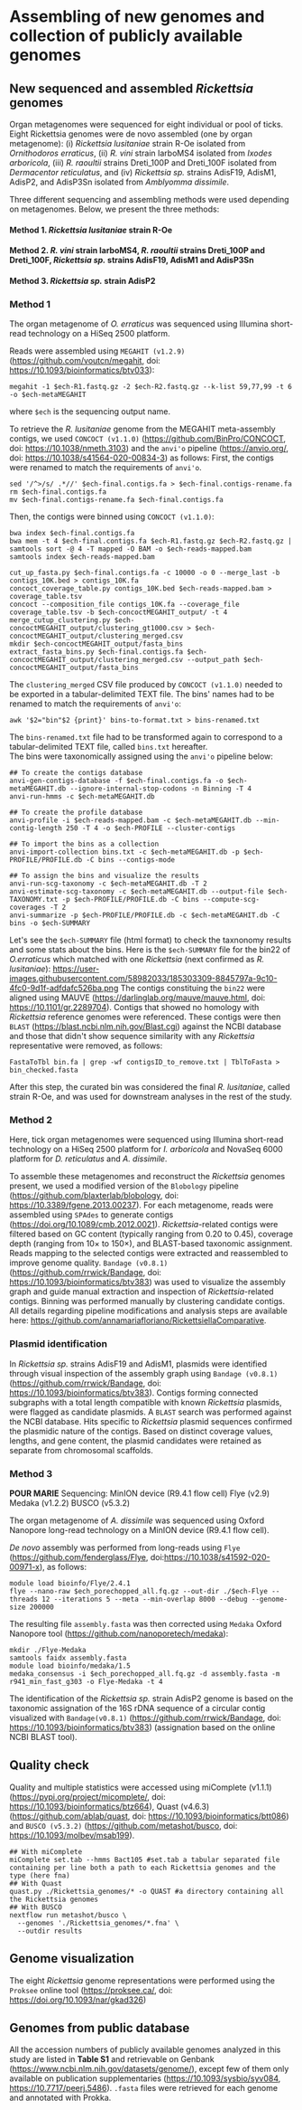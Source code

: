 # Assembling of new genomes and collection of publicly available genomes

## New sequenced and assembled *Rickettsia* genomes

Organ metagenomes were sequenced for eight individual or pool of ticks. Eight Rickettsia genomes were de novo assembled (one by organ metagenome): (i) *Rickettsia lusitaniae* strain R-Oe isolated from *Ornithodoros erraticus*, (ii) *R. vini* strain IarboMS4 isolated from *Ixodes arboricola*, (iii) *R. raoultii* strains Dreti_100P and Dreti_100F isolated from *Dermacentor reticulatus*, and (iv) *Rickettsia sp.* strains AdisF19, AdisM1, AdisP2, and AdisP3Sn isolated from *Amblyomma dissimile*.

Three different sequencing and assembling methods were used depending on metagenomes. Below, we present the three methods:
#### Method 1. *Rickettsia lusitaniae* strain R-Oe
#### Method 2. *R. vini* strain IarboMS4, *R. raoultii* strains Dreti_100P and Dreti_100F, *Rickettsia sp.* strains AdisF19, AdisM1 and AdisP3Sn
#### Method 3. *Rickettsia sp.* strain AdisP2

### Method 1

The organ metagenome of *O. erraticus* was sequenced using Illumina short-read technology on a HiSeq 2500 platform.

Reads were assembled using `MEGAHIT (v1.2.9)` (<https://github.com/voutcn/megahit>, doi: <https://10.1093/bioinformatics/btv033>): 
```
megahit -1 $ech-R1.fastq.gz -2 $ech-R2.fastq.gz --k-list 59,77,99 -t 6 -o $ech-metaMEGAHIT
```
where `$ech` is the sequencing output name.

To retrieve the *R. lusitaniae* genome from the MEGAHIT meta-assembly contigs, we used `CONCOCT (v1.1.0)` (<https://github.com/BinPro/CONCOCT>, doi: <https://10.1038/nmeth.3103>) and the `anvi'o` pipeline (<https://anvio.org/>, doi: <https://10.1038/s41564-020-00834-3>) as follows: 
First, the contigs were renamed to match the requirements of `anvi'o`. 
```
sed '/^>/s/ .*//' $ech-final.contigs.fa > $ech-final.contigs-rename.fa
rm $ech-final.contigs.fa
mv $ech-final.contigs-rename.fa $ech-final.contigs.fa
```

Then, the contigs were binned using `CONCOCT (v1.1.0)`: 
```
bwa index $ech-final.contigs.fa
bwa mem -t 4 $ech-final.contigs.fa $ech-R1.fastq.gz $ech-R2.fastq.gz | samtools sort -@ 4 -T mapped -O BAM -o $ech-reads-mapped.bam
samtools index $ech-reads-mapped.bam

cut_up_fasta.py $ech-final.contigs.fa -c 10000 -o 0 --merge_last -b contigs_10K.bed > contigs_10K.fa
concoct_coverage_table.py contigs_10K.bed $ech-reads-mapped.bam > coverage_table.tsv
concoct --composition_file contigs_10K.fa --coverage_file coverage_table.tsv -b $ech-concoctMEGAHIT_output/ -t 4
merge_cutup_clustering.py $ech-concoctMEGAHIT_output/clustering_gt1000.csv > $ech-concoctMEGAHIT_output/clustering_merged.csv
mkdir $ech-concoctMEGAHIT_output/fasta_bins
extract_fasta_bins.py $ech-final.contigs.fa $ech-concoctMEGAHIT_output/clustering_merged.csv --output_path $ech-concoctMEGAHIT_output/fasta_bins
```

The `clustering_merged` CSV file produced by `CONCOCT (v1.1.0)` needed to be exported in a tabular-delimited TEXT file. 
The bins' names had to be renamed to match the requirements of `anvi'o`: 
```
awk '$2="bin"$2 {print}' bins-to-format.txt > bins-renamed.txt
```
The `bins-renamed.txt` file had to be transformed again to correspond to a tabular-delimited TEXT file, called `bins.txt` hereafter.  
The bins were taxonomically assigned using the `anvi'o` pipeline below: 
```
## To create the contigs database
anvi-gen-contigs-database -f $ech-final.contigs.fa -o $ech-metaMEGAHIT.db --ignore-internal-stop-codons -n Binning -T 4
anvi-run-hmms -c $ech-metaMEGAHIT.db

## To create the profile database
anvi-profile -i $ech-reads-mapped.bam -c $ech-metaMEGAHIT.db --min-contig-length 250 -T 4 -o $ech-PROFILE --cluster-contigs

## To import the bins as a collection
anvi-import-collection bins.txt -c $ech-metaMEGAHIT.db -p $ech-PROFILE/PROFILE.db -C bins --contigs-mode

## To assign the bins and visualize the results
anvi-run-scg-taxonomy -c $ech-metaMEGAHIT.db -T 2
anvi-estimate-scg-taxonomy -c $ech-metaMEGAHIT.db --output-file $ech-TAXONOMY.txt -p $ech-PROFILE/PROFILE.db -C bins --compute-scg-coverages -T 2
anvi-summarize -p $ech-PROFILE/PROFILE.db -c $ech-metaMEGAHIT.db -C bins -o $ech-SUMMARY 
```
Let's see the `$ech-SUMMARY` file (html format) to check the taxnonomy results and some stats about the bins. Here is the `$ech-SUMMARY` file for the bin22 of *O.erraticus* which matched with one *Rickettsia* (next confirmed as *R. lusitaniae*): <https://user-images.githubusercontent.com/58982033/185303309-8845797a-9c10-4fc0-9d1f-adfdafc526ba.png>
The contigs constituing the `bin22` were aligned using MAUVE (<https://darlinglab.org/mauve/mauve.html>, doi: <https://10.1101/gr.2289704>). Contigs that showed no homology with *Rickettsia* reference genomes were referenced. These contigs were then `BLAST` (<https://blast.ncbi.nlm.nih.gov/Blast.cgi>) against the NCBI database and those that didn't show sequence similarity with any *Rickettsia* representative were removed, as follows:
```
FastaToTbl bin.fa | grep -wf contigsID_to_remove.txt | TblToFasta > bin_checked.fasta
```

After this step, the curated bin was considered the final *R. lusitaniae*, called strain R-Oe, and was used for downstream analyses in the rest of the study.  

### Method 2
Here, tick organ metagenomes were sequenced using Illumina short-read technology on a HiSeq 2500 platform for *I. arboricola* and NovaSeq 6000 platform for *D. reticulatus* and *A. dissimile*.

To assemble these metagenomes and reconstruct the *Rickettsia* genomes present, we used a modified version of the `Blobology` pipeline (<https://github.com/blaxterlab/blobology>, doi: <https://10.3389/fgene.2013.00237>). For each metagenome, reads were assembled using `SPAdes` to generate contigs (<https://doi.org/10.1089/cmb.2012.0021>). *Rickettsia*-related contigs were filtered based on GC content (typically ranging from 0.20 to 0.45), coverage depth (ranging from 10× to 150×), and BLAST-based taxonomic assignment. Reads mapping to the selected contigs were extracted and reassembled to improve genome quality. `Bandage (v0.8.1)` (<https://github.com/rrwick/Bandage>, doi: <https://10.1093/bioinformatics/btv383>) was used to visualize the assembly graph and guide manual extraction and inspection of *Rickettsia*-related contigs. Binning was performed manually by clustering candidate contigs. All details regarding pipeline modifications and analysis steps are available here: <https://github.com/annamariafloriano/RickettsiellaComparative>.

### Plasmid identification
In *Rickettsia sp.* strains AdisF19 and AdisM1, plasmids were identified through visual inspection of the assembly graph using `Bandage (v0.8.1)` (<https://github.com/rrwick/Bandage>, doi: <https://10.1093/bioinformatics/btv383>). Contigs forming connected subgraphs with a total length compatible with known *Rickettsia* plasmids, were flagged as candidate plasmids. A `BLAST` search was performed against the NCBI database. Hits specific to *Rickettsia* plasmid sequences confirmed the plasmidic nature of the contigs. Based on distinct coverage values, lengths, and gene content, the plasmid candidates were retained as separate from chromosomal scaffolds.

### Method 3
**POUR MARIE**
Sequencing:  MinION device (R9.4.1 flow cell)
Flye (v2.9) 
Medaka (v1.2.2) 
BUSCO (v5.3.2) 

The organ metagenome of *A. dissimile* was sequenced using Oxford Nanopore long-read technology on a MinION device (R9.4.1 flow cell).

*De novo* assembly was performed from long-reads using `Flye` (<https://github.com/fenderglass/Flye>, doi:<https://10.1038/s41592-020-00971-x>), as follows:
```
module load bioinfo/Flye/2.4.1
flye --nano-raw $ech_porechopped_all.fq.gz --out-dir ./$ech-Flye --threads 12 --iterations 5 --meta --min-overlap 8000 --debug --genome-size 200000
```
The resulting file `assembly.fasta` was then corrected using `Medaka` Oxford Nanopore tool (<https://github.com/nanoporetech/medaka>):
```
mkdir ./Flye-Medaka
samtools faidx assembly.fasta
module load bioinfo/medaka/1.5
medaka_consensus -i $ech_porechopped_all.fq.gz -d assembly.fasta -m r941_min_fast_g303 -o Flye-Medaka -t 4
```
The identification of the *Rickettsia sp.* strain AdisP2 genome is based on the taxonomic assignation of the 16S rDNA sequence of a circular contig visualized with `Bandage(v0.8.1)` (<https://github.com/rrwick/Bandage>, doi: <https://10.1093/bioinformatics/btv383>) (assignation based on the online NCBI BLAST tool). 

## Quality check
Quality and multiple statistics were accessed using miComplete (v1.1.1) (<https://pypi.org/project/micomplete/>, doi: <https://10.1093/bioinformatics/btz664>), Quast (v4.6.3) (<https://github.com/ablab/quast>, doi: <https://10.1093/bioinformatics/btt086>) and `BUSCO (v5.3.2)` (<https://github.com/metashot/busco>, doi: <https://10.1093/molbev/msab199>).

```
## With miComplete
miComplete set.tab --hmms Bact105 #set.tab a tabular separated file containing per line both a path to each Rickettsia genomes and the type (here fna)
## With Quast
quast.py ./Rickettsia_genomes/* -o QUAST #a directory containing all the Rickettsia genomes
## With BUSCO
nextflow run metashot/busco \
  --genomes './Rickettsia_genomes/*.fna' \
  --outdir results
```

## Genome visualization
The eight *Rickettsia* genome representations were performed using the `Proksee` online tool (<https://proksee.ca/>, doi: <https://doi.org/10.1093/nar/gkad326>)

## Genomes from public database

All the accession numbers of publicly available genomes analyzed in this study are listed in **Table S1** and retrievable on Genbank (<https://www.ncbi.nlm.nih.gov/datasets/genome/>), except few of them only available on publication supplementaries (<https://10.1093/sysbio/syv084>, <https://10.7717/peerj.5486>). `.fasta` files were retrieved for each genome and annotated with Prokka.
